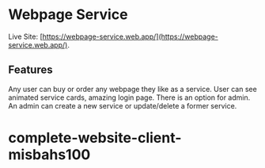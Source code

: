 # Webpage Service

Live Site:  [https://webpage-service.web.app/](https://webpage-service.web.app/).

## Features
Any user can buy or order any webpage they like as a service. 
User can see animated service cards, amazing login page.
There is an option for admin. An admin can create a new service or update/delete a former service.

# complete-website-client-misbahs100
